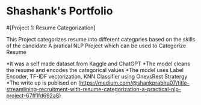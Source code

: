 # Shashank's Portfolio

#[Project 1: Resume Categorization]

This Project categorizes resume into different categpries based on the skills of the candidate
A pratical NLP Project which can be used to Categorize Resume

*It was a self made dataset from Kaggle and ChatGPT
*The model cleans the resume and encodes the categorical values 
*The model uses Label Encoder, TF-IDF vectorization, KNN Classifier using OnevsRest Stratergy
*The write up is publised on (https://medium.com/@shankprabhu07/title-streamlining-recruitment-with-resume-categorization-a-practical-nlp-project-67ff1fd692a8)
